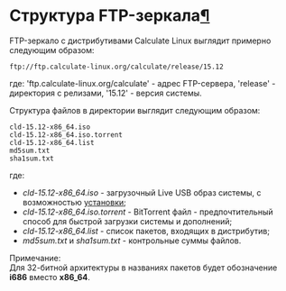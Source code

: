 # Структура FTP-зеркала[¶](#Структура-FTP-зеркала)

FTP-зеркало с дистрибутивами Calculate Linux выглядит примерно следующим образом:  

    ftp://ftp.calculate-linux.org/calculate/release/15.12

  
где: 'ftp.calculate-linux.org/calculate' - адрес FTP-сервера, 'release' - директория с релизами, '15.12' - версия системы.

Структура файлов в директории выглядит следующим образом:  

    
    cld-15.12-x86_64.iso
    cld-15.12-x86_64.iso.torrent
    cld-15.12-x86_64.list
    md5sum.txt
    sha1sum.txt
    

где:

* _cld-15.12-x86\_64.iso_ - загрузочный Live USB образ системы, с возможностью [установки](установки.html);
* _cld-15.12-x86\_64.iso.torrent_ - BitTorrent файл - предпочтительный способ для быстрой загрузки системы и дополнений;
* _cld-15.12-x86\_64.list_ - список пакетов, входящих в дистрибутив;
* _md5sum.txt_ и _sha1sum.txt_ - контрольные суммы файлов.

Примечание:  
Для 32-битной архитектуры в названиях пакетов будет обозначение **i686** вместо **x86\_64**.